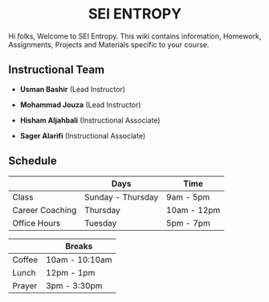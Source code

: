 <h1 align="center">
SEI ENTROPY
</h1>

Hi folks, Welcome to SEI Entropy. This wiki contains information, Homework, Assignments, Projects and Materials specific to your course.

## Instructional Team
- **Usman Bashir** (Lead Instructor)


- **Mohammad Jouza** (Lead Instructor)


- **Hisham Aljahbali** (Instructional Associate)


- **Sager Alarifi** (Instructional Associate)

## Schedule

|| Days | Time
-- | -- | --
Class | Sunday - Thursday | 9am - 5pm
Career Coaching | Thursday | 10am - 12pm 
Office Hours | Tuesday | 5pm - 7pm

| | Breaks 
-- | -- 
Coffee | 10am - 10:10am
Lunch | 12pm - 1pm 
Prayer | 3pm - 3:30pm 

